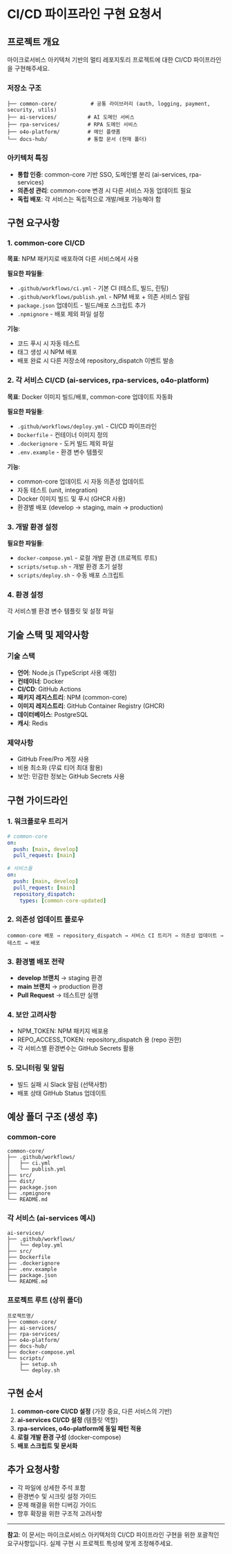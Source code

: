 
# CI/CD 파이프라인 구현 요청서

## 프로젝트 개요

마이크로서비스 아키텍처 기반의 멀티 레포지토리 프로젝트에 대한 CI/CD 파이프라인을 구현해주세요.

### 저장소 구조
```
├── common-core/           # 공통 라이브러리 (auth, logging, payment, security, utils)
├── ai-services/          # AI 도메인 서비스  
├── rpa-services/         # RPA 도메인 서비스
├── o4o-platform/         # 메인 플랫폼
└── docs-hub/             # 통합 문서 (현재 폴더)
```

### 아키텍처 특징
- **통합 인증**: common-core 기반 SSO, 도메인별 분리 (ai-services, rpa-services)
- **의존성 관리**: common-core 변경 시 다른 서비스 자동 업데이트 필요
- **독립 배포**: 각 서비스는 독립적으로 개발/배포 가능해야 함

## 구현 요구사항

### 1. common-core CI/CD
**목표**: NPM 패키지로 배포하여 다른 서비스에서 사용

**필요한 파일들**:
- `.github/workflows/ci.yml` - 기본 CI (테스트, 빌드, 린팅)
- `.github/workflows/publish.yml` - NPM 배포 + 의존 서비스 알림
- `package.json` 업데이트 - 빌드/배포 스크립트 추가
- `.npmignore` - 배포 제외 파일 설정

**기능**:
- 코드 푸시 시 자동 테스트
- 태그 생성 시 NPM 배포
- 배포 완료 시 다른 저장소에 repository_dispatch 이벤트 발송

### 2. 각 서비스 CI/CD (ai-services, rpa-services, o4o-platform)
**목표**: Docker 이미지 빌드/배포, common-core 업데이트 자동화

**필요한 파일들**:
- `.github/workflows/deploy.yml` - CI/CD 파이프라인
- `Dockerfile` - 컨테이너 이미지 정의
- `.dockerignore` - 도커 빌드 제외 파일
- `.env.example` - 환경 변수 템플릿

**기능**:
- common-core 업데이트 시 자동 의존성 업데이트
- 자동 테스트 (unit, integration)
- Docker 이미지 빌드 및 푸시 (GHCR 사용)
- 환경별 배포 (develop → staging, main → production)

### 3. 개발 환경 설정
**필요한 파일들**:
- `docker-compose.yml` - 로컬 개발 환경 (프로젝트 루트)
- `scripts/setup.sh` - 개발 환경 초기 설정
- `scripts/deploy.sh` - 수동 배포 스크립트

### 4. 환경 설정
각 서비스별 환경 변수 템플릿 및 설정 파일

## 기술 스택 및 제약사항

### 기술 스택
- **언어**: Node.js (TypeScript 사용 예정)
- **컨테이너**: Docker
- **CI/CD**: GitHub Actions
- **패키지 레지스트리**: NPM (common-core)
- **이미지 레지스트리**: GitHub Container Registry (GHCR)
- **데이터베이스**: PostgreSQL
- **캐시**: Redis

### 제약사항
- GitHub Free/Pro 계정 사용
- 비용 최소화 (무료 티어 최대 활용)
- 보안: 민감한 정보는 GitHub Secrets 사용

## 구현 가이드라인

### 1. 워크플로우 트리거
```yaml
# common-core
on:
  push: [main, develop]
  pull_request: [main]
  
# 서비스들  
on:
  push: [main, develop]
  pull_request: [main]
  repository_dispatch:
    types: [common-core-updated]
```

### 2. 의존성 업데이트 플로우
```
common-core 배포 → repository_dispatch → 서비스 CI 트리거 → 의존성 업데이트 → 테스트 → 배포
```

### 3. 환경별 배포 전략
- **develop 브랜치** → staging 환경
- **main 브랜치** → production 환경
- **Pull Request** → 테스트만 실행

### 4. 보안 고려사항
- NPM_TOKEN: NPM 패키지 배포용
- REPO_ACCESS_TOKEN: repository_dispatch 용 (repo 권한)
- 각 서비스별 환경변수는 GitHub Secrets 활용

### 5. 모니터링 및 알림
- 빌드 실패 시 Slack 알림 (선택사항)
- 배포 상태 GitHub Status 업데이트

## 예상 폴더 구조 (생성 후)

### common-core
```
common-core/
├── .github/workflows/
│   ├── ci.yml
│   └── publish.yml
├── src/
├── dist/
├── package.json
├── .npmignore
└── README.md
```

### 각 서비스 (ai-services 예시)
```
ai-services/
├── .github/workflows/
│   └── deploy.yml
├── src/
├── Dockerfile
├── .dockerignore
├── .env.example
├── package.json
└── README.md
```

### 프로젝트 루트 (상위 폴더)
```
프로젝트명/
├── common-core/
├── ai-services/
├── rpa-services/
├── o4o-platform/
├── docs-hub/
├── docker-compose.yml
└── scripts/
    ├── setup.sh
    └── deploy.sh
```

## 구현 순서

1. **common-core CI/CD 설정** (가장 중요, 다른 서비스의 기반)
2. **ai-services CI/CD 설정** (템플릿 역할)
3. **rpa-services, o4o-platform에 동일 패턴 적용**
4. **로컬 개발 환경 구성** (docker-compose)
5. **배포 스크립트 및 문서화**

## 추가 요청사항

- 각 파일에 상세한 주석 포함
- 환경변수 및 시크릿 설정 가이드
- 문제 해결을 위한 디버깅 가이드
- 향후 확장을 위한 구조적 고려사항

---

**참고**: 이 문서는 마이크로서비스 아키텍처의 CI/CD 파이프라인 구현을 위한 포괄적인 요구사항입니다. 실제 구현 시 프로젝트 특성에 맞게 조정해주세요.